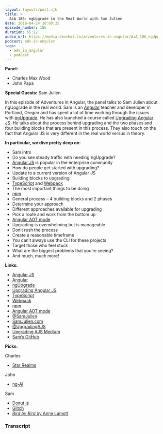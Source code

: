 ```yaml
---
layout: layouts/post.njk
title: >
  AiA 186: ngUpgrade in the Real World with Sam Julien
date: 2018-04-24 10:00:25
episode_number: 186
duration: 55:12
audio_url: https://media.devchat.tv/adventures-in-angular/AiA_186_ngUpgrade_in_the_Real_World_with_Sam_Julien.mp3
podcast: adv-in-angular
tags:
  - adv_in_angular
  - podcast
---
```


**Panel:**

- Charles Max Wood
- John Papa

**Special Guests:** Sam Julien

In this episode of Adventures in Angular, the panel talks to Sam Julien about ngUpgrade in the real world. Sam is an [Angular](https://angular.io/) teacher and developer in Portland, Oregon and has spent a lot of time working through the issues with [ngUpgrade](https://angular.io/guide/upgrade). He has also launched a course called [Upgrading Angular JS](https://www.upgradingangularjs.com/). He talks about the process behind upgrading and the two phases and four building blocks that are present in this process. They also touch on the fact that Angular JS is very different in the real world versus in theory.

**In particular, we dive pretty deep on:**

- Sam intro
- Do you see steady traffic with needing ngUpgrade?
- [Angular JS](https://angularjs.org/) is popular in the enterprise community
- How do people get started with upgrading?
- Update to a current version of Angular JS
- Building blocks to upgrading
- [TypeScript](https://www.typescriptlang.org/) and [Webpack](https://webpack.js.org/)
- The most important things to be doing
- [npm](https://www.npmjs.com/)
- General process – 4 building blocks and 2 phases
- Determine your approach
- Different approaches available for upgrading
- Pick a route and work from the bottom up
- [Angular AOT mode](https://angular.io/guide/aot-compiler)
- Upgrading is overwhelming but is manageable
- Don’t rush the process
- Create a reasonable timeframe
- You can’t always use the CLI for these projects
- Target those who feel stuck
- What are the biggest problems that you’re seeing?
- And much, much more!

**Links:&nbsp;**

- [Angular JS](https://angularjs.org/)
- [Angular](https://angular.io/)
- [ngUpgrade](https://angular.io/guide/upgrade)
- [Upgrading Angular JS](https://www.upgradingangularjs.com/)
- [TypeScript](https://www.typescriptlang.org/)
- [Webpack](https://webpack.js.org/)
- [npm](https://www.npmjs.com/)
- [Angular AOT mode](https://angular.io/guide/aot-compiler)
- [@SamJulien](https://twitter.com/samjulien?ref_src=twsrc%255Egoogle%257Ctwcamp%255Eserp%257Ctwgr%255Eauthor)
- [SamJulien.com](http://www.samjulien.com/)
- [@UpgradingAJS](https://twitter.com/UpgradingAJS)
- [Upgrading AJS Medium](https://medium.com/@UpgradingAJS)
- [Sam’s GitHub](https://github.com/samjulien')

**Picks:**

Charles

- [Star Realms](https://www.starrealms.com/digital-game/)

John

- [ng-AI](https://www.ng-conf.org/sessions/msft-hackathon/)

Sam

- [Donut.js](https://donutjs.club/)
- [Glitch](https://glitch.com/)
- [_Bird by Bird_ by Anne Lamott](https://www.amazon.com/Bird-Some-Instructions-Writing-Life/dp/0385480016)

### Transcript
